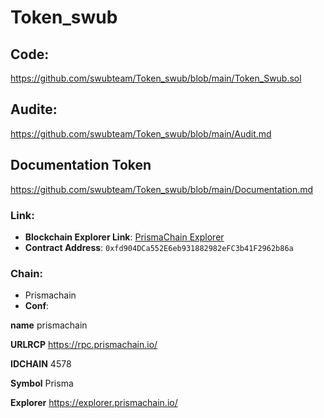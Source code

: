 # Token_swub
## Code:
https://github.com/swubteam/Token_swub/blob/main/Token_Swub.sol

## Audite:
https://github.com/swubteam/Token_swub/blob/main/Audit.md

## Documentation Token
https://github.com/swubteam/Token_swub/blob/main/Documentation.md

### Link:
- **Blockchain Explorer Link**: [PrismaChain Explorer](https://explorer.prismachain.io/address/0xfd904DCa552E6eb931882982eFC3b41F2962b86a/contracts#address-tabs)
- **Contract Address**: `0xfd904DCa552E6eb931882982eFC3b41F2962b86a`

### Chain:
- Prismachain
- **Conf**:

**name**
prismachain

**URLRCP**
https://rpc.prismachain.io/

**IDCHAIN**
4578

**Symbol**
Prisma

**Explorer**
https://explorer.prismachain.io/
